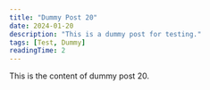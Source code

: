 ```yaml
---
title: "Dummy Post 20"
date: 2024-01-20
description: "This is a dummy post for testing."
tags: [Test, Dummy]
readingTime: 2
---
```


This is the content of dummy post 20. 